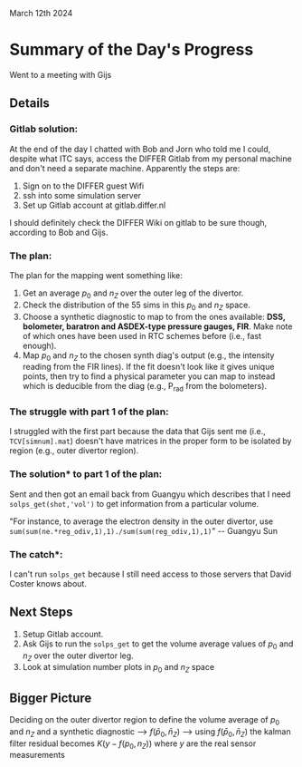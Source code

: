 March 12th 2024

# Summary of the Day's Progress
Went to a meeting with Gijs

## Details

### Gitlab solution:
At the end of the day I chatted with Bob and Jorn who told me I could, despite what ITC says, access the DIFFER Gitlab from my personal machine and don't need a separate machine. Apparently the steps are:  
1. Sign on to the DIFFER guest Wifi
2. ssh into some simulation server
3. Set up Gitlab account at gitlab.differ.nl  

I should definitely check the DIFFER Wiki on gitlab to be sure though, according to Bob and Gijs.

### The plan:
The plan for the mapping went something like:  
1. Get an average $p_0$ and $n_Z$ over the outer leg of the divertor.  
2. Check the distribution of the 55 sims in this $p_0$ and $n_Z$ space. 
3. Choose a synthetic diagnostic to map to from the ones available: **DSS, bolometer, baratron and ASDEX-type pressure gauges, FIR**. Make note of which ones have been used in RTC schemes before (i.e., fast enough).
4. Map $p_0$ and $n_Z$ to the chosen synth diag's output (e.g., the intensity reading from the FIR lines). If the fit doesn't look like it gives unique points, then try to find a physical parameter you can map to instead which is deducible from the diag (e.g., P<sub>rad</sub> from the bolometers).

### The struggle with part 1 of the plan:
I struggled with the first part because the data that Gijs sent me (i.e., `TCV[simnum].mat`) doesn't have matrices in the proper form to be isolated by region (e.g., outer divertor region).

### The solution* to part 1 of the plan:
Sent and then got an email back from Guangyu which describes that I need `solps_get(shot,'vol')` to get information from a particular volume.

"For instance, to average the electron density in the outer divertor, use `sum(sum(ne.*reg_odiv,1),1)./sum(sum(reg_odiv,1),1)`" -- Guangyu Sun

### The catch*:
I can't run `solps_get` because I still need access to those servers that David Coster knows about.

## Next Steps
1. Setup Gitlab account.
2. Ask Gijs to run the `solps_get` to get the volume average values of $p_0$ and $n_Z$ over the outer divertor leg.
3. Look at simulation number plots in $p_0$ and $n_Z$ space


## Bigger Picture
Deciding on the outer divertor region to define the volume average of $p_0$ and $n_Z$ and a synthetic diagnostic --> $f(\bar{p}_0, \bar{n}_Z)$ --> using $f(\bar{p}_0, \bar{n}_Z)$ the kalman filter residual becomes $K(y - f(p_0, n_Z))$ where $y$ are the real sensor measurements 